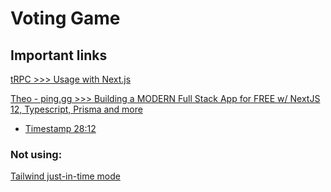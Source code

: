 # Voting Game

## Important links

[tRPC >>> Usage with Next.js](https://trpc.io/docs/nextjs)

[Theo - ping․gg >>> Building a MODERN Full Stack App for FREE w/ NextJS 12, Typescript, Prisma and more](https://www.youtube.com/watch?v=PKy2lYEnhgs)

- [Timestamp 28:12](https://youtu.be/PKy2lYEnhgs?t=1692)
### Not using:

[Tailwind just-in-time mode](https://v2.tailwindcss.com/docs/just-in-time-mode)
